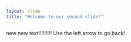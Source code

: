 ```yaml
---
layout: slide
title: "Welcome to our second slide!"
---
```

new new text!!!!!!!!!
Use the left arrow to go back!